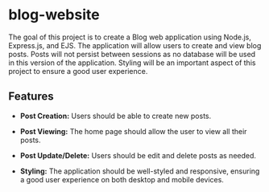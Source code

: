 # blog-website
The goal of this project is to create a Blog web application using Node.js, Express.js, and EJS. The application will allow users to create and view blog posts. Posts will not persist between sessions as no database will be used in this version of the application. Styling will be an important aspect of this project to ensure a good user experience.

## Features  
- **Post Creation:** Users should be able to create new posts.

- **Post Viewing:** The home page should allow the user to view all their posts.

- **Post Update/Delete:** Users should be edit and delete posts as needed.

- **Styling:** The application should be well-styled and responsive, ensuring a good user experience on both desktop and mobile devices.


   
